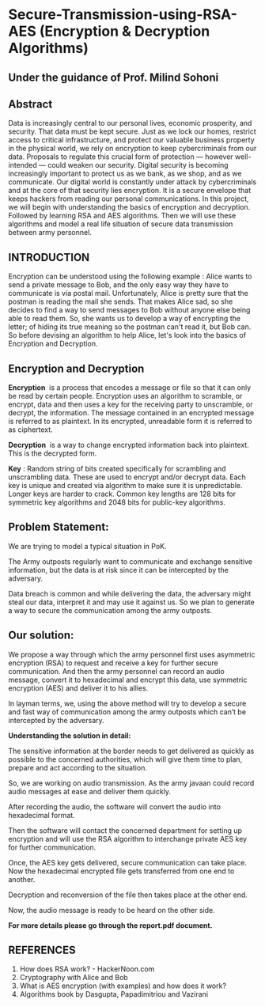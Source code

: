 # Secure-Transmission-using-RSA-AES (Encryption & Decryption Algorithms)

## Under the guidance of Prof. Milind Sohoni

## Abstract

Data is increasingly central to our personal lives, economic prosperity, and security.
That data must be kept secure. Just as we lock our homes, restrict access to critical
infrastructure, and protect our valuable business property in the physical world, we
rely on encryption to keep cybercriminals from our data. Proposals to regulate this
crucial form of protection — however well-intended — could weaken our security.
Digital security is becoming increasingly important to protect us as we bank, as we
shop, and as we communicate. Our digital world is constantly under attack by
cybercriminals and at the core of that security lies encryption. It is a secure envelope
that keeps hackers from reading our personal communications.
In this project, we will begin with understanding the basics of encryption and
decryption. Followed by learning RSA and AES algorithms. Then we will use these
algorithms and model a real life situation of secure data transmission between army
personnel.

## INTRODUCTION

Encryption can be understood using the following example :
Alice wants to send a private message to Bob, and the only easy way they have to
communicate is via postal mail.
Unfortunately, Alice is pretty sure that the postman is reading the mail she sends.
That makes Alice sad, so she decides to find a way to send messages to Bob without
anyone else being able to read them.
So, she wants us to develop a way of encrypting the letter; of hiding its true meaning
so the postman can't read it, but Bob can.
So before devising an algorithm to help Alice, let's look into the basics of Encryption and Decryption.

## Encryption and Decryption

**Encryption** ​ is a process that encodes a message or file so that it can only be read by
certain people. Encryption uses an algorithm to scramble, or encrypt, data and then
uses a key for the receiving party to unscramble, or decrypt, the information. The
message contained in an encrypted message is referred to as plaintext. In its
encrypted, unreadable form it is referred to as ciphertext.

**Decryption** ​ is a way to change encrypted information back into plaintext. This is the
decrypted form.

**Key** ​: Random string of bits created specifically for scrambling and unscrambling data.
These are used to encrypt and/or decrypt data. Each key is unique and created via
algorithm to make sure it is unpredictable. Longer keys are harder to crack. Common
key lengths are 128 bits for symmetric key algorithms and 2048 bits for public-key
algorithms.

## Problem Statement:

We are trying to model a typical situation in PoK.

The Army outposts regularly want to communicate and exchange sensitive
information, but the data is at risk since it can be intercepted by the adversary.

Data breach is common and while delivering the data, the adversary might steal our
data, interpret it and may use it against us. So we plan to generate a way to secure the
communication among the army outposts.

## Our solution:

We propose a way through which the army personnel first uses asymmetric
encryption (RSA) to request and receive a key for further secure communication. And
then the army personnel can record an audio message, convert it to hexadecimal and
encrypt this data, use symmetric encryption (AES) and deliver it to his allies.

In layman terms, we, using the above method will try to develop a secure and fast
way of communication among the army outposts which can’t be intercepted by the
adversary.

**Understanding the solution in detail:**

The sensitive information at the border needs to get delivered as quickly as
possible to the concerned authorities, which will give them time to plan,
prepare and act according to the situation.

So, we are working on audio transmission. As the army javaan could record
audio messages at ease and deliver them quickly.

After recording the audio, the software will convert the audio into
hexadecimal format.

Then the software will contact the concerned department for setting up
encryption and will use the RSA algorithm to interchange private AES key for
further communication.

Once, the AES key gets delivered, secure communication can take place. Now
the hexadecimal encrypted file gets transferred from one end to another.

Decryption and reconversion of the file then takes place at the other end.

Now, the audio message is ready to be heard on the other side.

**For more details please go through the report.pdf document.**

## REFERENCES

1. How does RSA work? - HackerNoon.com
2. Cryptography with Alice and Bob
3. What is AES encryption (with examples) and how does it work?
4. Algorithms book by Dasgupta, Papadimitriou and Vazirani
